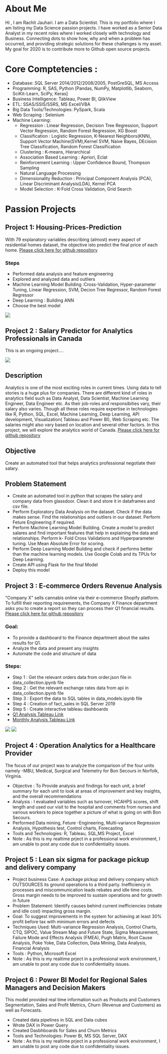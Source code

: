 # About Me
Hi , I am Rachit Jauhari. I am a Data Scientist. This is my portfolio where I am listing my Data Science passion projects. 
I have worked as a Senior Data Analyst in my recent roles where I worked closely with technology and Business. 
Connecting dots to show how, why and when a problem has occurred, and providing strategic solutions for these challenges is my asset.
My goal for 2020 is to contribute more to Github open source projects.


# Core Comptetencies : 
* Database: SQL Server 2014/2012/2008/2005, PostGreSQL, MS Access
* Programming: R, SAS, Python [Pandas, NumPy, Matplotlib, Seaborn, SciKit-Learn, SciPy, Keras] 
* Business Intelligence: Tableau, Power BI, QlikView
* ETL: SSAS/SSIS/SSRS, MS Excel/VBA
* Big Data Tools/Technologies: PySpark, Scala
* Web Scraping : Selenium
* Machine Learning: 
  * Regression : Linear Regression, Decision Tree Regression, Support Vector Regression, Random Forest Regression, XG Boost
  * Classification : Logistic Regression, K-Nearest Neighbors(KNN),  Support Vector Machine(SVM),Kernel SVM, Naive Bayes, DEcision Tree Classification, Random Forest Classification
  * Clustering : K-means, Hierarchical
  * Association Based Learning : Apriori, Eclat
  * Reinforcement Learning : Upper Confidence Bound, Thompson Sampling
  * Natural Language Processing
  * Dimensionality Reduction : Principal Component Analysis (PCA), Linear Discriminant Analysis(LDA), Kernel PCA
  * Model Selection : K-Fold Cross Validation, Grid Search

# Passion Projects
## Project 1: Housing-Prices-Prediction
With 79 explanatory variables describing (almost) every aspect of residential homes dataset, the objective isto predict the final price of each home. [Please click here for github repository](https://github.com/rachitj/Housing-Prices-Prediction)
### Steps
* Performed data analysis and feature engineering
* Explored and analyzed data and outliers
* Machine Learning Model Building :Cross-Validation, Hyper-parameter Tuning, Linear Regression, SVM, Decion Tree Regressor, Random Forest Regressor
* Deep Learning : Building ANN
* Choose the best model 

![](/housingPrices_corelation.png)

## Project 2 : Salary Predictor for Analytics Professionals in Canada
This is an ongoing project....

![](https://github.com/rachitj/ds_salary_project/blob/data_eda/data-science.png)

## Description
Analytics is one of the most exciting roles in current times. Using data to tell stories is a huge plus for companies. There are different kind of roles in analytics field such as Data Analyst, Data Scientist, Machine Learning Engineer, Data Engineer etc. As their job-roles and responsibities vary, their salary also varies. Though all these roles require expertise in technologies like R, Python, SQL, Excel, Machine Learning, Deep Learning, API development, Visualization( Tableau and Power BI), Web Scraping etc. The salaries might also vary based on location and several other factors. In this project, we will explore the analytics world of Canada. [Please click here for github repository](https://github.com/rachitj/ds_salary_project)

## Objective
Create an automated tool that helps analytics professional negotiate their salary.

## Problem Statement 

* Create an automated tool in python that scrapes the salary and company data from glassdoor. Clean it and store it in dataframes and csv file.
* Perform Exploratory Data Analysis on the dataset. Check if the data makes sense. Find the relationships and outliers  in our dataset. Perform Feture Engineering if required.
* Perform Machine Learning Model Building. Create a model to predict salares and find important features that help in explaining the data and relationships. Perform k- Fold Cross Validations and Hyperparameter tuning. Use Mean Absolute Error for scoring.
* Perform Deep Learning Model Building and check if performs better than the machine learning models. Use Google Colab and its TPUs for Deep Learning.
* Create API using Flask for the final Model
* Deploy this model

## Project 3 : E-commerce Orders Revenue Analysis
"Company X" sells cannabis online via their e-commerce Shopify platform. To fulfill their reporting requirements, the Company X Finance department asks you to create a report so they can process their Q1 financial results. [Please click here for github repository](https://github.com/rachitj/ecommerce_transactions_project)

### Goal: 
* To provide a dashboard to the Finance department about the sales results for Q1.
* Analyze the data and present any insights
* Automate the code and structure of data

### Steps: 
* Step 1 : Get the relevant orders data from order.json file in data_collection.ipynb file
* Step 2 : Get the relevant exchange rates data from api in data_collection.ipynb file
* Step 3 : Export the data to SQL tables in data_models.ipynb file
* Step 4 : Creation of fact_sales in SQL Server 2019
* Step 5 : Create interactive tableau dashboards
* [Q1 Analysis Tableau Link](https://public.tableau.com/profile/rachitjauhari#!/vizhome/e-commerce_analysis/Q1Dashboard?publish=yes)
* [Monthly Analysis Tableau Link](https://public.tableau.com/profile/rachitjauhari#!/vizhome/e-commerce_analysisMonthly/MonthlyDashboard?publish=yes)

![](https://github.com/rachitj/RachitJ-Portfolio/blob/master/q1_analysis.png)
![](https://github.com/rachitj/RachitJ-Portfolio/blob/master/monthly_analysis.png)

## Project 4 : Operation Analytics for a Healthcare Provider
The focus of our project was to analyze the comparison of the four units namely -MBU, Medical, Surgical and Telemetry for Bon Secours in Norfolk, Virginia.
* Objective : To Provide analysis and findings for each unit, a brief summary for each unit to look at areas of improvement and key insights, and the overall recommendations
* Analysis : I evaluated variables such as turnover, HCAHPS scores, shift length and used our visit to the hospital and comments from nurses and various workers to piece together a picture of what is going on with Bon Secours.
* Performed Data mining, Feture -Engineering, Multi-variance Regression Analysis, Hypothesis test, Control charts, Forecasting
* Tools and Technologies: R, Tableau, SQL,MS Project, Excel
* Note : As this is my realtime prject in a professional work environment, I am unable to post any code due to confidentiality issues.


## Project 5 : Lean six sigma for package pickup and delivery company
* Project business Case: A package pickup and delivery company which OUTSOURCES its ground operations to a third party. Inefficiency in processes and miscommunication leads rebates and idle time costs. Gross margin needs to be improved to sustain operations and for growth in future
* Problem Statement: Identify causes behind current inefficiencies (rebate and idle cost) impacting gross margin.
* Goal: To suggest improvements in the system for achieving at least 30% profit before tax with minimum errors and defects
* Techniques Used: Multi-variance Regression Analysis, Control Charts, CTQ, SIPOC, Value Stream Map and Future State, Sigma Measurement, Failure Mode and Effects Analysis (FMEA), Pugh Matrix, Root Cause Analysis, Poke Yoke, Data Collection, Data Mining, Data Analysis, Financial Analysis
* Tools : Python, Microsoft Excel
* Note : As this is my realtime prject in a professional work environment, I am unable to post any code due to confidentiality issues.

## Project 6 : Power BI Model for Regional Sales Managers and Decision Makers
This model provided real time information such as Products and Customers Segmentation, Sales and Profit Metrics, Churn (Revenue and Customers) as well as Forecasts.
* Created data pipelines in SQL and Data cubes
* Wrote DAX in Power Query
* Created Dasbhboards for Sales and Churn Metrics
* Tools and Technologies: Power Bi, MS SQL Server, DAX
* Note : As this is my realtime prject in a professional work environment, I am unable to post any code due to confidentiality issues.



